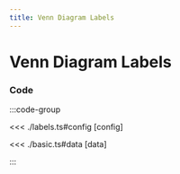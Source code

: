```yaml
---
title: Venn Diagram Labels
---
```


# Venn Diagram Labels

<script setup>
import {config} from './labels';
</script>

<VennDiagramChart
  :options="config.options"
  :data="config.data"
/>

### Code

:::code-group

<<< ./labels.ts#config [config]

<<< ./basic.ts#data [data]

:::
